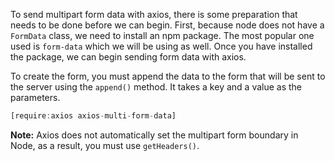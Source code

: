 To send multipart form data with axios, there is some preparation
that needs to be done before we can begin. First, because node does
not have a `FormData` class, we need to install an npm package. The
most popular one used is `form-data` which we will be using as well.
Once you have installed the package, we can begin sending form data
with axios.

To create the form, you must append the data to the form that will be sent
to the server using the `append()` method. It takes a key and a value as the
parameters.

```javascript
[require:axios axios-multi-form-data]
```

**Note:** Axios does not automatically set the multipart form boundary in Node,
as a result, you must use `getHeaders()`.
